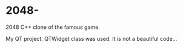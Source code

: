 2048-
=====

2048 С++ clone of the famous game.

My QT project. QTWidget class was used. It is not a beautiful code...

